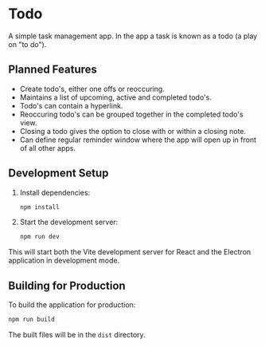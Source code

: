 # Todo

A simple task management app. In the app a task is known as a todo (a play on "to do"). 

## Planned Features

- Create todo's, either one offs or reoccuring.
- Maintains a list of upcoming, active and completed todo's.
- Todo's can contain a hyperlink.
- Reoccuring todo's can be grouped together in the completed todo's view.
- Closing a todo gives the option to close with or within a closing note.
- Can define regular reminder window where the app will open up in front of all other apps.

## Development Setup

1. Install dependencies:
   ```bash
   npm install
   ```

2. Start the development server:
   ```bash
   npm run dev
   ```

This will start both the Vite development server for React and the Electron application in development mode.

## Building for Production

To build the application for production:

```bash
npm run build
```

The built files will be in the `dist` directory. 
